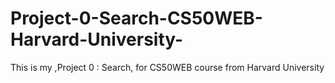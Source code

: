 # Project-0-Search-CS50WEB-Harvard-University-
This is my ,Project 0 : Search, for CS50WEB course from Harvard University 
